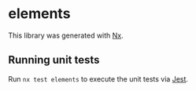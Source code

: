 # elements

This library was generated with [Nx](https://nx.dev).

## Running unit tests

Run `nx test elements` to execute the unit tests via [Jest](https://jestjs.io).

